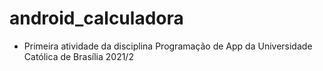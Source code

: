 ﻿# android_calculadora

- Primeira atividade da disciplina Programação de App da Universidade Católica de Brasília 2021/2

